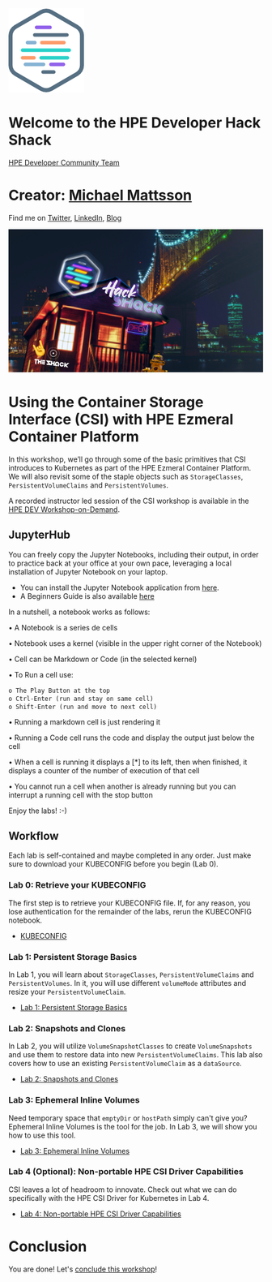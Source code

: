 ![HPEDEVlogo](Pictures/hpe-dev-logo.png)

# Welcome to the HPE Developer Hack Shack

[HPE Developer Community Team](https://hpedev.io)

# Creator: [Michael Mattsson](mailto:michael.mattsson@hpe.com)

Find me on [Twitter](https://twitter.com/datamattsson), [LinkedIn](https://www.linkedin.com/in/michael.mattsson), [Blog](https://datamattsson.io) 

<p align="center">
  <img src="Pictures/hackshackdisco.png">
</p>

# Using the Container Storage Interface (CSI) with HPE Ezmeral Container Platform

In this workshop, we’ll go through some of the basic primitives that CSI introduces to Kubernetes as part of the HPE Ezmeral Container Platform. We will also revisit some of the staple objects such as `StorageClasses`, `PersistentVolumeClaims` and `PersistentVolumes`. 

A recorded instructor led session of the CSI workshop is available in the [HPE DEV Workshop-on-Demand](https://hackshack.hpedev.io/replays/2).

## JupyterHub

You can freely copy the Jupyter Notebooks, including their output, in order to practice back at your office at your own pace, leveraging a local installation of Jupyter Notebook on your laptop.

- You can install the Jupyter Notebook application from [here](https://jupyter.org/install). 
- A Beginners Guide is also available [here](https://jupyter-notebook-beginner-guide.readthedocs.io/en/latest/what_is_jupyter.html)

In a nutshell, a notebook works as follows:

• A Notebook is a series de cells

• Notebook uses a kernel (visible in the upper right corner of the Notebook)

• Cell can be Markdown or Code (in the selected kernel)

• To Run a cell use:

    o The Play Button at the top
    o Ctrl-Enter (run and stay on same cell)
    o Shift-Enter (run and move to next cell)
    
• Running a markdown cell is just rendering it

• Running a Code cell runs the code and display the output just below the cell

• When a cell is running it displays a [*] to its left, then when finished, it displays a counter of the number of execution of that cell

• You cannot run a cell when another is already running but you can interrupt a running cell with the stop button


Enjoy the labs! :-)

## Workflow

Each lab is self-contained and maybe completed in any order. Just make sure to download your KUBECONFIG before you begin (Lab 0).

### Lab 0: Retrieve your KUBECONFIG

The first step is to retrieve your KUBECONFIG file. If, for any reason, you lose authentication for the remainder of the labs, rerun the KUBECONFIG notebook.

* [KUBECONFIG](Z-WKSHP-CSI-KUBECONFIG.ipynb)

### Lab 1: Persistent Storage Basics

In Lab 1, you will learn about `StorageClasses`, `PersistentVolumeClaims` and `PersistentVolumes`. In it, you will use different `volumeMode` attributes and resize your `PersistentVolumeClaim`.

* [Lab 1: Persistent Storage Basics](1-WKSHP-CSI-Basics.ipynb)

### Lab 2: Snapshots and Clones

In Lab 2, you will utilize `VolumeSnapshotClasses` to create `VolumeSnapshots` and use them to restore data into new `PersistentVolumeClaims`. This lab also covers how to use an existing `PersistentVolumeClaim` as a `dataSource`.

* [Lab 2: Snapshots and Clones](2-WKSHP-CSI-DataManagement.ipynb)

### Lab 3: Ephemeral Inline Volumes

Need temporary space that `emptyDir` or `hostPath` simply can't give you? Ephemeral Inline Volumes is the tool for the job. In Lab 3, we will show you how to use this tool.

* [Lab 3: Ephemeral Inline Volumes](3-WKSHP-CSI-Inline.ipynb)

### Lab 4 (Optional): Non-portable HPE CSI Driver Capabilities

CSI leaves a lot of headroom to innovate. Check out what we can do specifically with the HPE CSI Driver for Kubernetes in Lab 4.

* [Lab 4: Non-portable HPE CSI Driver Capabilities](4-WKSHP-CSI-HPE.ipynb)

# Conclusion

You are done! Let's [conclude this workshop](5-WKSHP-CSI-Conclusion.ipynb)!
